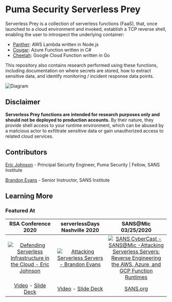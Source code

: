 # Puma Security Serverless Prey

Serverless Prey is a collection of serverless functions (FaaS), that, once launched to a cloud environment and invoked, establish a TCP reverse shell, enabling the user to introspect the underlying container:

* [Panther](panther): AWS Lambda written in Node.js
* [Cougar](cougar): Azure Function written in C#
* [Cheetah](cheetah): Google Cloud Function written in Go

This repository also contains research performed using these functions, including documentation on where secrets are stored, how to extract sensitive data, and identify monitoring / incident response data points.

![Diagram](docs/diagram.png "Diagram")

## Disclaimer

**Serverless Prey functions are intended for research purposes only and should not be deployed to production accounts.** By their nature, they provide shell access to your runtime environment, which can be abused by a malicious actor to exfiltrate sensitive data or gain unauthorized access to related cloud services.

## Contributors

[Eric Johnson](https://github.com/ejohn20) - Principal Security Engineer, Puma Security | Fellow, SANS Institute

[Brandon Evans](https://github.com/BrandonE) - Senior Instructor, SANS Institute

## Learning More

### Featured At

RSA Conference 2020                                                                                                                                                                     |  serverlessDays Nashville 2020                                                                                                                                        |  SANS@Mic 03/25/2020
:--------------------------------------------------------------------------------------------------------------------------------------------------------------------------------------:|:---------------------------------------------------------------------------------------------------------------------------------------------------------------------:|:-------------------------------------------------------------------------------------------------------------------------------------------------------------------------------------------------------:
[![Defending Serverless Infrastructure in the Cloud - Eric Johnson](docs/rsac-2020-defending-serverless-infrastructure-in-the-cloud.png)](https://www.youtube.com/watch?v=tlZ2PIXTHxc)  |  [![Attacking Serverless Servers - Brandon Evans](docs/serverlessdays-nashville-2020-attacking-serverless-servers.jpg)](https://www.youtube.com/watch?v=SV69iUrYlTQ)  | [![SANS CyberCast - SANS@Mic -Attacking Serverless Servers: Reverse Engineering the AWS, Azure, and GCP Function Runtimes](docs/sans-at-mic-03-25-2020.jpg)](https://sansurl.com/attacking-serverless)
[Video](https://www.youtube.com/watch?v=tlZ2PIXTHxc) - [Slide Deck](docs/rsac-2020-defending-serverless-infrastructure-in-the-cloud.pdf)                                                |  [Video](https://www.youtube.com/watch?v=SV69iUrYlTQ) - [Slide Deck](docs/serverlessdays-nashville-2020-attacking-serverless-servers.pdf)                             | [SANS.org](https://sansurl.com/attacking-serverless)